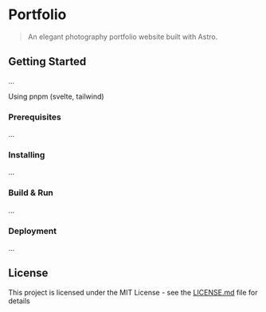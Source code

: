 # Portfolio

> An elegant photography portfolio website built with Astro.

## Getting Started

...

Using pnpm (svelte, tailwind)

### Prerequisites

...

### Installing

...

### Build & Run

...

### Deployment

...

## License

This project is licensed under the MIT License - see the [LICENSE.md](LICENSE.md) file for details
